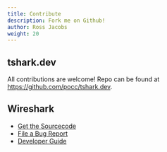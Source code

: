 ```yaml
---
title: Contribute
description: Fork me on Github!
author: Ross Jacobs
weight: 20
---
```


## tshark.dev

All contributions are welcome! Repo can be found at https://github.com/pocc/tshark.dev.

## Wireshark

- [Get the Sourcecode](https://www.wireshark.org/develop.html)
- [File a Bug Report](https://wiki.wireshark.org/ReportingBugs)
- [Developer Guide](https://www.wireshark.org/docs/wsdg_html_chunked/)
